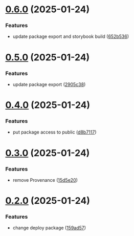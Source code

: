 # [0.6.0](https://github.com/barbaraschiavinato/accelerator-component-library/compare/v0.5.0...v0.6.0) (2025-01-24)


### Features

* update package export and storybook build ([652b536](https://github.com/barbaraschiavinato/accelerator-component-library/commit/652b5366d9d6aa87d458d68d88315e1a2765ed09))



# [0.5.0](https://github.com/barbaraschiavinato/accelerator-component-library/compare/v0.4.0...v0.5.0) (2025-01-24)


### Features

* update package export ([2905c38](https://github.com/barbaraschiavinato/accelerator-component-library/commit/2905c38fd8fc75beb395dc373ed71108f4ff7b67))



# [0.4.0](https://github.com/barbaraschiavinato/accelerator-component-library/compare/v0.3.0...v0.4.0) (2025-01-24)


### Features

* put package access to public ([d8b7117](https://github.com/barbaraschiavinato/accelerator-component-library/commit/d8b7117a2a0fcb8ebc86189d190f086b645c908b))



# [0.3.0](https://github.com/barbaraschiavinato/accelerator-component-library/compare/v0.2.0...v0.3.0) (2025-01-24)


### Features

* remove Provenance ([15d5e20](https://github.com/barbaraschiavinato/accelerator-component-library/commit/15d5e20e5ccfea7479db3f928970a518db46248c))



# [0.2.0](https://github.com/barbaraschiavinato/accelerator-component-library/compare/v0.1.0...v0.2.0) (2025-01-24)


### Features

* change deploy package ([159ad57](https://github.com/barbaraschiavinato/accelerator-component-library/commit/159ad57e9a2e383490b6e1d899958de9905442fe))



